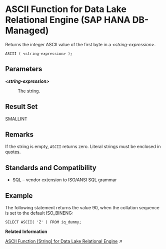 <!-- loio554cede3499a4ef98a05be128493031f -->

# ASCII Function for Data Lake Relational Engine \(SAP HANA DB-Managed\)

Returns the integer ASCII value of the first byte in a *<string-expression\>*.



```
ASCII ( <string-expression> );
```



<a name="loio554cede3499a4ef98a05be128493031f__section_hml_tjk_srb"/>

## Parameters


<dl>
<dt><b>

*<string-expression\>*

</b></dt>
<dd>

The string.



</dd>
</dl>



<a name="loio554cede3499a4ef98a05be128493031f__section_nyd_5jk_srb"/>

## Result Set

SMALLINT



<a name="loio554cede3499a4ef98a05be128493031f__section_fly_5jk_srb"/>

## Remarks

If the string is empty, `ASCII` returns zero. Literal strings must be enclosed in quotes.



<a name="loio554cede3499a4ef98a05be128493031f__section_f5t_vjk_srb"/>

## Standards and Compatibility

-   SQL – vendor extension to ISO/ANSI SQL grammar



<a name="loio554cede3499a4ef98a05be128493031f__section_bf5_wjk_srb"/>

## Example

The following statement returns the value 90, when the collation sequence is set to the default ISO\_BINENG:

```
SELECT ASCII( 'Z' ) FROM iq_dummy;
```

**Related Information**  


[ASCII Function \[String\] for Data Lake Relational Engine](https://help.sap.com/viewer/19b3964099384f178ad08f2d348232a9/2023_4_QRC/en-US/a533e3a684f21015a2a0af73e4a9ad1c.html "Returns the integer ASCII value of the first byte in a string-expression.") :arrow_upper_right:

